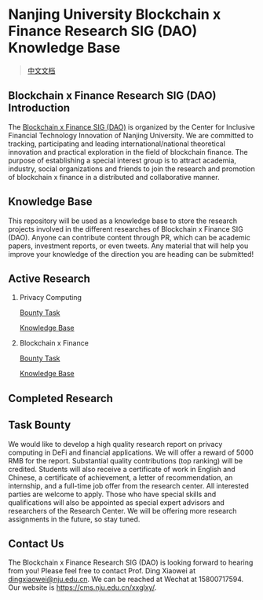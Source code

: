 # Nanjing University Blockchain x Finance Research SIG (DAO) Knowledge Base

> [中文文档](./README-zh.md)

## Blockchain x Finance Research SIG (DAO) Introduction

The [Blockchain x Finance SIG (DAO)](https://cms.nju.edu.cn/xxglxy/yjtd/yjtd/20210825/i205230.html) is organized by the Center for Inclusive Financial Technology Innovation of Nanjing University. We are committed to tracking, participating and leading international/national theoretical innovation and practical exploration in the field of blockchain finance. The purpose of establishing a special interest group is to attract academia, industry, social organizations and friends to join the research and promotion of blockchain x finance in a distributed and collaborative manner. 

## Knowledge Base

This repository will be used as a knowledge base to store the research projects involved in the different researches of Blockchain x Finance SIG (DAO). Anyone can contribute content through PR, which can be academic papers, investment reports, or even tweets. Any material that will help you improve your knowledge of the direction you are heading can be submitted!

## Active Research

1. Privacy Computing

    [Bounty Task](https://github.com/DigitalFinanceAndWorldSIG/Privacy-Preserving-Computing)

    [Knowledge Base](./Privacy-Preserving-Computing/)
   
2. Blockchain x Finance

    [Bounty Task](https://github.com/DigitalFinanceAndWorldSIG-DAO/Blockchain-x-Finance-SIG-DAO/tree/master)

    [Knowledge Base](./)

## Completed Research

## Task Bounty

We would like to develop a high quality research report on privacy computing in DeFi and financial applications. We will offer a reward of 5000 RMB for the report. Substantial quality contributions (top ranking) will be credited. Students will also receive a certificate of work in English and Chinese, a certificate of achievement, a letter of recommendation, an internship, and a full-time job offer from the research center. All interested parties are welcome to apply. Those who have special skills and qualifications will also be appointed as special expert advisors and researchers of the Research Center. We will be offering more research assignments in the future, so stay tuned.

## Contact Us

The Blockchain x Finance Research SIG (DAO) is looking forward to hearing from you! Please feel free to contact Prof. Ding Xiaowei at dingxiaowei@nju.edu.cn. We can be reached at Wechat at 15800717594. Our website is https://cms.nju.edu.cn/xxglxy/.
